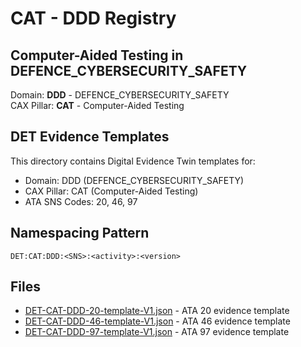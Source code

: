 # CAT - DDD Registry

## Computer-Aided Testing in DEFENCE_CYBERSECURITY_SAFETY

Domain: **DDD** - DEFENCE_CYBERSECURITY_SAFETY  
CAX Pillar: **CAT** - Computer-Aided Testing

## DET Evidence Templates

This directory contains Digital Evidence Twin templates for:
- Domain: DDD (DEFENCE_CYBERSECURITY_SAFETY)
- CAX Pillar: CAT (Computer-Aided Testing)
- ATA SNS Codes: 20, 46, 97

## Namespacing Pattern
```
DET:CAT:DDD:<SNS>:<activity>:<version>
```

## Files
- [DET-CAT-DDD-20-template-V1.json](DET-CAT-DDD-20-template-V1.json) - ATA 20 evidence template
- [DET-CAT-DDD-46-template-V1.json](DET-CAT-DDD-46-template-V1.json) - ATA 46 evidence template
- [DET-CAT-DDD-97-template-V1.json](DET-CAT-DDD-97-template-V1.json) - ATA 97 evidence template
